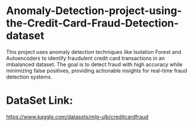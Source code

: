 # Anomaly-Detection-project-using-the-Credit-Card-Fraud-Detection-dataset
This project uses anomaly detection techniques like Isolation Forest and Autoencoders to identify fraudulent credit card transactions in an imbalanced dataset. The goal is to detect fraud with high accuracy while minimizing false positives, providing actionable insights for real-time fraud detection systems.
# DataSet Link:
https://www.kaggle.com/datasets/mlg-ulb/creditcardfraud
